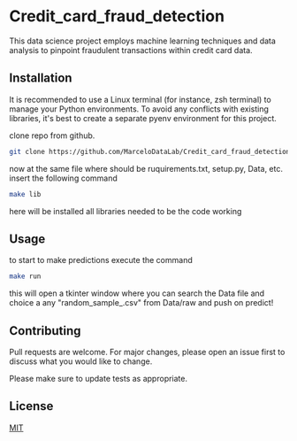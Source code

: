 # Credit_card_fraud_detection

This data science project employs machine learning techniques and data analysis to pinpoint fraudulent transactions within credit card data.

## Installation

It is recommended to use a Linux terminal (for instance, zsh terminal) to manage your Python environments. To avoid any conflicts with existing libraries, it's best to create a separate pyenv environment for this project.

clone repo from github.

```bash
git clone https://github.com/MarceloDataLab/Credit_card_fraud_detection.git
```
now at the same file where should be ruquirements.txt, setup.py, Data, etc. insert the following command
```bash
make lib
```
here will be installed all libraries needed to be the code working
## Usage
to start to make predictions execute the command
```bash
make run
```
this will open a tkinter window where you can search the Data file and choice a any "random_sample_.csv" from Data/raw and push on predict!
 ## Contributing

Pull requests are welcome. For major changes, please open an issue first
to discuss what you would like to change.

Please make sure to update tests as appropriate.

## License

[MIT](https://choosealicense.com/licenses/mit/)

